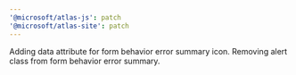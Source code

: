 ```yaml
---
'@microsoft/atlas-js': patch
'@microsoft/atlas-site': patch
---
```


Adding data attribute for form behavior error summary icon. Removing alert class from form behavior error summary.
